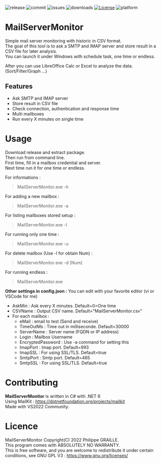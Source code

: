 ![release](https://img.shields.io/github/v/release/GPh83/MailServerMonitor?include_prereleases)
![commit](https://img.shields.io/github/last-commit/GPh83/MailServerMonitor) 
![issues](https://img.shields.io/github/issues/GPh83/MailServerMonitor) 
![downloads](https://img.shields.io/github/downloads/GPh83/MailServerMonitor/total)
[![License](https://img.shields.io/badge/License-Apache_2.0-blue.svg)](https://opensource.org/licenses/Apache-2.0)
![platform](https://img.shields.io/badge/platform-Windows%20Linux-blue)

# MailServerMonitor

Simple mail server monitoring with historic in CSV format.  
The goal of this tool is to ask a SMTP and IMAP server and store result in a CSV file for later analysis.  
You can launch it under Windows with schedule task, one time or endless.

After you can use LibreOffice Calc or Excel to analyze the data. (Sort/Filter/Graph ...)

## Features
- Ask SMTP and IMAP server
- Store result in CSV file 
- Check connection, authentication and response time
- Multi mailboxes
- Run every X minutes on single time

# Usage

Download release and extract package.  
Then run from command line.  
First time, fill in a mailbox credential and server.  
Next time run it for one time or endless.

For informations : 
> MailServerMonitor.exe -h

For adding a new mailbox : 
> MailServerMonitor.exe -a

For listing mailboxes stored setup : 
> MailServerMonitor.exe -l

For running only one time : 
> MailServerMonitor.exe -u

For delete mailbox (Use -l for obtain Num) : 
> MailServerMonitor.exe -d [Num]

For running endless : 
> MailServerMonitor.exe

**Other settings in config.json :** You can edit with your favorite editor (vi or VSCode for me)
- AskMin : Ask every X minutes. Default=0=One time
- CSVName : Output CSV name. Default="MailServerMonitor.csv"
- For each mailbox :
  - eMail : email to test (Send and receive)
  - TimeOutMs : Time out in milliseconde. Default=30000 
  - ServerName : Server name (FQDN or IP address)
  - Login : Mailbox Username   
  - EncryptedPassword : Use -a command for setting this
  - ImapPort : Imap port. Default=993
  - ImapSSL : For using SSL/TLS. Default=true
  - SmtpPort : Smtp port. Default=465
  - SmtpSSL : For using SSL/TLS. Default=true


# Contributing

**MailServerMonitor** is written in C# with .NET 6  
Using MailKit : https://dotnetfoundation.org/projects/mailkit  
Made with VS2022 Community.


# Licence 

MailServerMonitor Copyright(C) 2022 Philippe GRAILLE.  
This program comes with ABSOLUTELY NO WARRANTY.  
This is free software, and you are welcome to redistribute it under certain conditions, see GNU GPL V3 : https://www.gnu.org/licenses/






